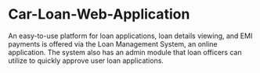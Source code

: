 # Car-Loan-Web-Application
 An easy-to-use platform for loan applications, loan details viewing, and EMI payments is offered via the Loan  Management System, an online application. The system also has an admin module that loan officers can utilize to quickly approve user loan applications.

